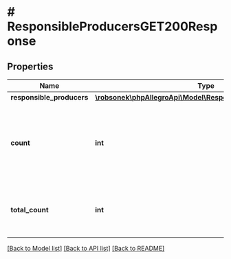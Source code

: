 # # ResponsibleProducersGET200Response

## Properties

Name | Type | Description | Notes
------------ | ------------- | ------------- | -------------
**responsible_producers** | [**\robsonek\phpAllegroApi\Model\ResponsibleProducerResponse[]**](ResponsibleProducerResponse.md) |  | [optional]
**count** | **int** | Number of responsible producers data returned in search result for the given parameters. | [optional]
**total_count** | **int** | Total number of available responsible producers data. | [optional]

[[Back to Model list]](../../README.md#models) [[Back to API list]](../../README.md#endpoints) [[Back to README]](../../README.md)
